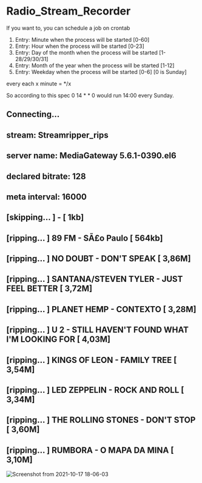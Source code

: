 # Radio_Stream_Recorder

If you want to, you can schedule a job on crontab

 1. Entry: Minute when the process will be started [0-60]
 2. Entry: Hour when the process will be started [0-23]
 3. Entry: Day of the month when the process will be started [1-28/29/30/31]
 4. Entry: Month of the year when the process will be started [1-12]
 5. Entry: Weekday when the process will be started [0-6] [0 is Sunday]

 every each x minute = */x    

 So according to this spec 0 14 * * 0  would run 14:00 every Sunday.


## Connecting...
## stream: Streamripper_rips
## server name: MediaGateway 5.6.1-0390.el6
## declared bitrate: 128
## meta interval: 16000

## [skipping...   ]  -  [    1kb]
## [ripping...    ] 89 FM - SÃ£o Paulo [  564kb]
## [ripping...    ] NO DOUBT - DON'T SPEAK [  3,86M]
## [ripping...    ] SANTANA/STEVEN TYLER - JUST FEEL BETTER [  3,72M]
## [ripping...    ] PLANET HEMP - CONTEXTO [  3,28M]
## [ripping...    ] U 2 - STILL HAVEN'T FOUND WHAT I'M LOOKING FOR [  4,03M]
## [ripping...    ] KINGS OF LEON - FAMILY TREE [  3,54M]
## [ripping...    ] LED ZEPPELIN - ROCK AND ROLL [  3,34M]
## [ripping...    ] THE ROLLING STONES - DON'T STOP [  3,60M]
## [ripping...    ] RUMBORA - O MAPA DA MINA [  3,10M]



![Screenshot from 2021-10-17 18-06-03](https://user-images.githubusercontent.com/18289389/137645043-8813a42c-e7e1-4dda-83e2-500a00d44385.png)
